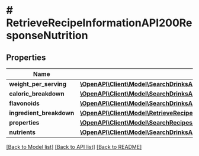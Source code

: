 # # RetrieveRecipeInformationAPI200ResponseNutrition

## Properties

Name | Type | Description | Notes
------------ | ------------- | ------------- | -------------
**weight_per_serving** | [**\OpenAPI\Client\Model\SearchDrinksAPI200ResponseDrinksInnerNutritionWeightPerServing**](SearchDrinksAPI200ResponseDrinksInnerNutritionWeightPerServing.md) |  | [optional]
**caloric_breakdown** | [**\OpenAPI\Client\Model\SearchDrinksAPI200ResponseDrinksInnerNutritionCaloricBreakdown**](SearchDrinksAPI200ResponseDrinksInnerNutritionCaloricBreakdown.md) |  | [optional]
**flavonoids** | [**\OpenAPI\Client\Model\SearchDrinksAPI200ResponseDrinksInnerNutritionFlavonoidsInner[]**](SearchDrinksAPI200ResponseDrinksInnerNutritionFlavonoidsInner.md) |  | [optional]
**ingredient_breakdown** | [**\OpenAPI\Client\Model\RetrieveRecipeInformationAPI200ResponseNutritionIngredientBreakdownInner[]**](RetrieveRecipeInformationAPI200ResponseNutritionIngredientBreakdownInner.md) |  | [optional]
**properties** | [**\OpenAPI\Client\Model\SearchRecipesAPI200ResponseRecipesInnerNutritionNutrientsInner[]**](SearchRecipesAPI200ResponseRecipesInnerNutritionNutrientsInner.md) |  | [optional]
**nutrients** | [**\OpenAPI\Client\Model\SearchDrinksAPI200ResponseDrinksInnerNutritionNutrientsInner[]**](SearchDrinksAPI200ResponseDrinksInnerNutritionNutrientsInner.md) |  | [optional]

[[Back to Model list]](../../README.md#models) [[Back to API list]](../../README.md#endpoints) [[Back to README]](../../README.md)
